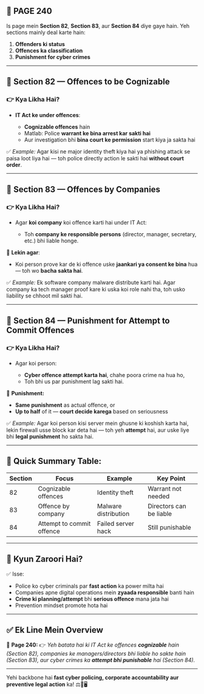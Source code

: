 ## 📄 **PAGE 240**

Is page mein **Section 82**, **Section 83**, aur **Section 84** diye gaye hain.
Yeh sections mainly deal karte hain:

1. **Offenders ki status**
2. **Offences ka classification**
3. **Punishment for cyber crimes**

---

## 🔹 **Section 82 — Offences to be Cognizable**

### 👉 Kya Likha Hai?

* **IT Act ke under offences**:

  * **Cognizable offences** hain
  * Matlab: Police **warrant ke bina arrest kar sakti hai**
  * Aur investigation bhi **bina court ke permission** start kiya ja sakta hai

✅ *Example:*
Agar kisi ne major identity theft kiya hai ya phishing attack se paisa loot liya hai — toh police directly action le sakti hai **without court order**.

---

## 🔹 **Section 83 — Offences by Companies**

### 👉 Kya Likha Hai?

* Agar **koi company** koi offence karti hai under IT Act:

  * Toh **company ke responsible persons** (director, manager, secretary, etc.) bhi liable honge.

📌 **Lekin agar**:

* Koi person prove kar de ki offence uske **jaankari ya consent ke bina** hua — toh wo **bacha sakta hai**.

✅ *Example:*
Ek software company malware distribute karti hai. Agar company ka tech manager proof kare ki uska koi role nahi tha, toh usko liability se chhoot mil sakti hai.

---

## 🔹 **Section 84 — Punishment for Attempt to Commit Offences**

### 👉 Kya Likha Hai?

* Agar koi person:

  * **Cyber offence attempt karta hai**, chahe poora crime na hua ho,
  * Toh bhi us par punishment lag sakti hai.

📌 **Punishment:**

* **Same punishment** as actual offence, or
* **Up to half** of it — **court decide karega** based on seriousness

✅ *Example:*
Agar koi person kisi server mein ghusne ki koshish karta hai, lekin firewall usse block kar deta hai — toh yeh **attempt** hai, aur uske liye bhi **legal punishment** ho sakta hai.

---

## 🧩 **Quick Summary Table:**

| Section | Focus                     | Example              | Key Point               |
| ------- | ------------------------- | -------------------- | ----------------------- |
| 82      | Cognizable offences       | Identity theft       | Warrant not needed      |
| 83      | Offence by company        | Malware distribution | Directors can be liable |
| 84      | Attempt to commit offence | Failed server hack   | Still punishable        |

---

## 🔹 **Kyun Zaroori Hai?**

✅ Isse:

* Police ko cyber criminals par **fast action** ka power milta hai
* Companies apne digital operations mein **zyaada responsible** banti hain
* **Crime ki planning/attempt** bhi **serious offence** mana jata hai
* Prevention mindset promote hota hai

---

## ✅ **Ek Line Mein Overview**

📌 **Page 240:**
👉 *Yeh batata hai ki IT Act ke offences **cognizable** hain (Section 82), companies ke managers/directors bhi liable ho sakte hain (Section 83), aur cyber crimes ka **attempt bhi punishable** hai (Section 84).*

---

Yehi backbone hai **fast cyber policing, corporate accountability aur preventive legal action** ka! ⚖️💼🖥️
